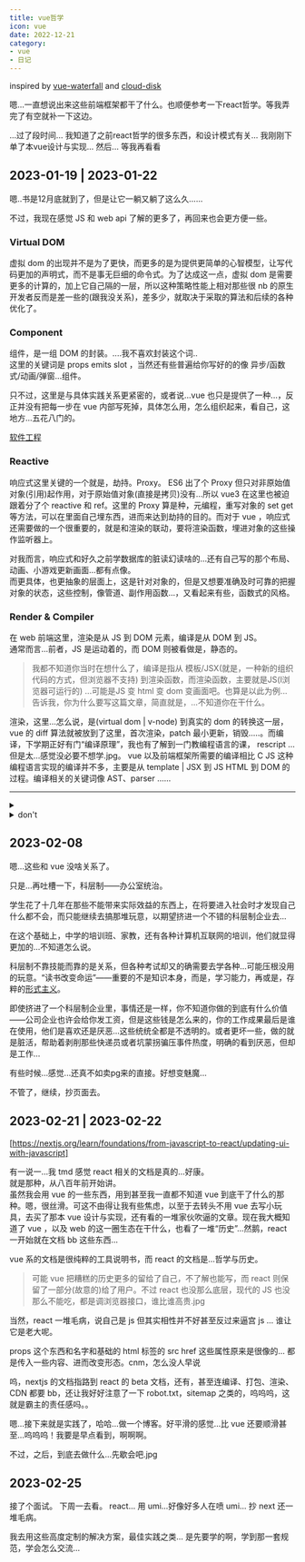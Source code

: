 ```yaml
---
title: vue哲学
icon: vue
date: 2022-12-21
category:
- vue
- 日记
---
```


inspired by [vue-waterfall](../practice/vue-waterfall.md) and [cloud-disk](../practice/cloud-disk.md)

嗯...一直想说出来这些前端框架都干了什么。也顺便参考一下react哲学。等我弄完了有空就补一下这边。

...过了段时间...
我知道了之前react哲学的很多东西，和设计模式有关...
我刚刚下单了本vue设计与实现...
然后...
等我再看看

## 2023-01-19 | 2023-01-22

嗯..书是12月底就到了，但是让它一躺又躺了这么久......

不过，我现在感觉 JS 和 web api 了解的更多了，再回来也会更方便一些。

### Virtual DOM

虚拟 dom 的出现并不是为了更快，而更多的是为提供更简单的心智模型，让写代码更加的声明式，而不是事无巨细的命令式。为了达成这一点，虚拟 dom 是需要更多的计算的，加上它自己隔的一层，所以这种策略性能上相对那些很 nb 的原生开发者反而是差一些的(跟我没关系)，差多少，就取决于采取的算法和后续的各种优化了。

### Component

组件，是一组 DOM 的封装。....我不喜欢封装这个词..  
这里的关键词是 props emits slot ，当然还有些普遍给你写好的的像 异步/函数式/动画/弹窗...组件。

只不过，这里是与具体实践关系更紧密的，或者说...vue 也只是提供了一种...，反正并没有把每一步在 vue 内部写死掉，具体怎么用，怎么组织起来，看自己，这地方...五花八门的。

[软件工程](software-engineering.md)

### Reactive

响应式这里关键的一个就是，劫持。Proxy。
ES6 出了个 Proxy 但只对非原始值对象(引用)起作用，对于原始值对象(直接是拷贝)没有...所以 vue3 在这里也被迫跟着分了个 reactive 和 ref。这里的 Proxy 算是种，元编程，重写对象的 set get 等方法，可以在里面自己埋东西，进而来达到劫持的目的。而对于 vue ，响应式还需要做的一个很重要的，就是和渲染的联动，要将渲染函数，埋进对象的这些操作监听器上。

对我而言，响应式和好久之前学数据库的脏读幻读啥的...还有自己写的那个布局、动画、小游戏更新画面...都有点像。  
而更具体，也更抽象的层面上，这是针对对象的，但是又想要准确及时可靠的把握对象的状态，这些控制，像管道、副作用函数...，又看起来有些，函数式的风格。

### Render & Compiler

在 web 前端这里，渲染是从 JS 到 DOM 元素，编译是从 DOM 到 JS。  
通常而言...前者，JS 是运动着的，而 DOM 则被看做是，静态的。  

>我都不知道你当时在想什么了，编译是指从 模板/JSX(就是，一种新的组织代码的方式，但浏览器不支持) 到渲染函数，而渲染函数，主要就是JS(l浏览器可运行的) ...可能是JS 变 html 变 dom 变画面吧。也算是以此为例... 告诉我，你为什么要写这篇文章，简直就是，...不知道你在干什么。

渲染，这里...怎么说，是(virtual dom | v-node) 到真实的 dom 的转换这一层， vue 的 diff 算法就被放到了这里，首次渲染，patch 最小更新，销毁.....。而编译，下学期正好有门“编译原理”，我也有了解到一门教编程语言的课， rescript ...但是太...感觉没必要不想学.jpg。 vue 以及前端框架所需要的编译相比 C JS 这种编程语言实现的编译并不多，主要是从 template | JSX 到 JS HTML 到 DOM 的过程。编译相关的关键词像 AST、parser ......

---

<details><summary></summary>

当然这本书我还是没细看，里面还有大量的工程细节、优化还有各种领域的知识...也不想看了，

你知道，互联网，技术公司，有些面试，喜欢问那些xxx源码，xxx实现原理的  
我最近看了看那些东西  
感觉，就像，……某种取悦上司的杂技一样  
包括那些刷题的  
对实际工作的意义，其实不大，但是就是会问…  
这堆玩意和什么下象棋打乒乓球马拉松，还有小孩弹钢琴跳舞啥的可能没啥区别…  
你觉得我让你学这些是为了干活？去写个 nb 的开源软件？不不不，就是为了筛一筛顺便装个逼

[你会为了打游戏打的更好去看游戏源码吗？](markup-language)

[http://b23.tv/kDrQ958]

</details>


<details>
<summary>don't</summary>

>等等，你个笨蛋，你觉得我为啥要你去学钢琴？  
为了让我成为一个音乐家？陶冶情操？  
不，我让你去学钢琴，就是为了能拿你朝亲戚显摆。当音乐家？你个笨蛋，你真觉得你能学成个音乐家？你不知道这要花多少钱，不知道自己有多笨吗？

</details>

## 2023-02-08

嗯...这些和 vue 没啥关系了。

只是...再吐槽一下，科层制——办公室统治。

学生花了十几年在那些不能带来实际效益的东西上，在将要进入社会时才发现自己什么都不会，而只能继续去搞那堆玩意，以期望挤进一个不错的科层制企业去...

在这个基础上，中学的培训班、家教，还有各种计算机互联网的培训，他们就显得更加的...不知道怎么说。

科层制不靠技能而靠的是关系，但各种考试却又的确需要去学各种...可能压根没用的玩意。“读书改变命运”——重要的不是知识本身，而是，学习能力，再或是，存粹的[形式主义](../../../learn-dialectic/formalism.md)。

即使挤进了一个科层制企业里，事情还是一样，你不知道你做的到底有什么价值——公司企业也许会给你发工资，但是这些钱是怎么来的，你的工作成果最后是谁在使用，他们是喜欢还是厌恶...这些统统全都是不透明的。或者更坏一些，做的就是脏活，帮助着剥削那些快递员或者坑蒙拐骗压事件热度，明确的看到厌恶，但却是工作...

有些时候...感觉...还真不如卖pg来的直接。好想变魅魔...

不管了，继续，抄页面去。

## 2023-02-21 | 2023-02-22

[https://nextjs.org/learn/foundations/from-javascript-to-react/updating-ui-with-javascript]

有一说一...我 tmd 感觉 react 相关的文档是真的...好康。  
就是那种，从八百年前开始讲。  
虽然我会用 vue 的一些东西，用到甚至我一直都不知道 vue 到底干了什么的那种。嗯，很丝滑。可这不由得让我有些焦虑，以至于去转头不用 vue 去写小玩具，去买了那本 vue 设计与实现，还有看的一堆家伙吹逼的文章。现在我大概知道了 vue ，以及 web 的这一圈生态在干什么，也看了一堆“历史”...然鹅，react 一开始就在文档 bb 这些东西...

vue 系的文档是很纯粹的工具说明书，而 react 的文档是...哲学与历史。
>可能 vue 把糟糕的历史更多的留给了自己，不了解也能写，而 react 则保留了一部分(故意的)给了用户。不过 react 也没那么底层，现代的 JS 也没那么不能吃，都是调浏览器接口，谁比谁高贵.jpg

当然，react 一堆毛病，说自己是 js 但其实相性并不好甚至反过来逼宫 js ... 谁让它是老大呢。

props 这个东西和名字和基础的 html 标签的 src href 这些属性原来是很像的... 都是传入一些内容、进而改变形态。cnm，怎么没人早说

呜，nextjs 的文档指路到 react 的 beta 文档，还有，甚至连编译、打包、渲染、CDN 都要 bb，还让我好好注意了一下 robot.txt，sitemap 之类的，呜呜呜，这就是霸主的责任感吗。。

嗯...接下来就是实践了，哈哈...做一个博客。好平滑的感觉...比 vue 还要顺滑甚至...呜呜呜！我要是早点看到，啊啊啊。

不过，之后，到底去做什么...先歇会吧.jpg

## 2023-02-25

接了个面试。
下周一去看。
react... 用 umi...好像好多人在喷 umi... 抄 next 还一堆毛病。

我去用这些高度定制的解决方案，最佳实践之类... 是先要学的啊，学到那一套规范，学会怎么交流...
